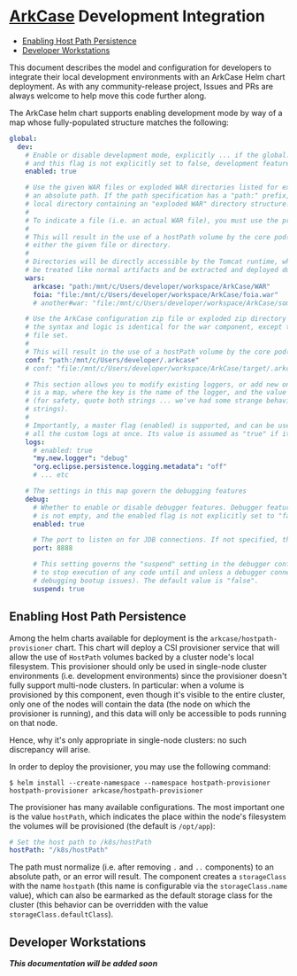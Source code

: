 
# [ArkCase](https://www.arkcase.com/) Development Integration

- [Enabling Host Path Persistence](#hostpath)
- [Developer Workstations](#workstations)

This document describes the model and configuration for developers to integrate their local development environments with an ArkCase Helm chart deployment. As with any community-release project, Issues and PRs are always welcome to help move this code further along.

The ArkCase helm chart supports enabling development mode by way of a map whose fully-populated structure matches the following:

```yaml
global:
  dev:
    # Enable or disable development mode, explicitly ... if the global.dev map is not empty,
    # and this flag is not explicitly set to false, development features will be enabled.
    enabled: true

    # Use the given WAR files or exploded WAR directories listed for execution. The path must be
    # an absolute path. If the path specification has a "path:" prefix, it's assumed to be a
    # local directory containing an "exploded WAR" directory structure.
    #
    # To indicate a file (i.e. an actual WAR file), you must use the prefix "file:".
    #
    # This will result in the use of a hostPath volume by the core pod(s) that will point to
    # either the given file or directory.
    #
    # Directories will be directly accessible by the Tomcat runtime, while files will instead
    # be treated like normal artifacts and be extracted and deployed during the deployment phase.
    wars:
      arkcase: "path:/mnt/c/Users/developer/workspace/ArkCase/WAR"
      foia: "file:/mnt/c/Users/developer/workspace/ArkCase/foia.war"
      # another#war: "file:/mnt/c/Users/developer/workspace/ArkCase/some/other/path.war"

    # Use the ArkCase configuration zip file or exploded zip directory at this location for execution.
    # the syntax and logic is identical for the war component, except this is for the .arkcase configuration
    # file set.
    #
    # This will result in the use of a hostPath volume by the core pod(s)
    conf: "path:/mnt/c/Users/developer/.arkcase"
    # conf: "file:/mnt/c/Users/developer/workspace/ArkCase/target/.arkcase.zip"

    # This section allows you to modify existing loggers, or add new ones.  The format
    # is a map, where the key is the name of the logger, and the value is the Log4J level
    # (for safety, quote both strings ... we've had some strange behavior with unquoted
    # strings).
    #
    # Importantly, a master flag (enabled) is supported, and can be used to turn on or off
    # all the custom logs at once. Its value is assumed as "true" if it's not specified.
    logs:
      # enabled: true
      "my.new.logger": "debug"
      "org.eclipse.persistence.logging.metadata": "off"
      # ... etc

    # The settings in this map govern the debugging features
    debug:
      # Whether to enable or disable debugger features. Debugger features will be enabled if the debug map
      # is not empty, and the enabled flag is not explicitly set to "false"
      enabled: true

      # The port to listen on for JDB connections. If not specified, the default of 8888 is used.
      port: 8888

      # This setting governs the "suspend" setting in the debugger configuration for the JVM, and is useful
      # to stop execution of any code until and unless a debugger connects to the instance (i.e. for
      # debugging bootup issues). The default value is "false".
      suspend: true
```

## <a name="hostpath"></a>Enabling Host Path Persistence

Among the helm charts available for deployment is the `arkcase/hostpath-provisioner` chart. This chart will deploy a CSI provisioner service that will allow the use of `HostPath` volumes backed by a cluster node's local filesystem. This provisioner should only be used in single-node cluster environments (i.e. development environments) since the provisioner doesn't fully support multi-node clusters. In particular: when a volume is provisioned by this component, even though it's visible to the entire cluster, only one of the nodes will contain the data (the node on which the provisioner is running), and this data will only be accessible to pods running on that node.

Hence, why it's only appropriate in single-node clusters: no such discrepancy will arise.

In order to deploy the provisioner, you may use the following command:

`$ helm install --create-namespace --namespace hostpath-provisioner hostpath-provisioner arkcase/hostpath-provisioner`

The provisioner has many available configurations. The most important one is the value `hostPath`, which indicates the place within the node's filesystem the volumes will be provisioned (the default is `/opt/app`):

```yaml
# Set the host path to /k8s/hostPath
hostPath: "/k8s/hostPath"
```

The path must normalize (i.e. after removing `.` and `..` components) to an absolute path, or an error will result. The component creates a `storageClass` with the name `hostpath` (this name is configurable via the `storageClass.name` value), which can also be earmarked as the default storage class for the cluster (this behavior can be overridden with the value `storageClass.defaultClass`).

## <a name="workstations"></a>Developer Workstations

***This documentation will be added soon***
